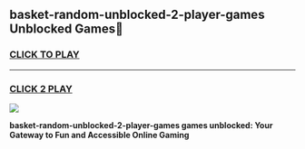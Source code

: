 
## basket-random-unblocked-2-player-games Unblocked Games👋
<h3>
<a href="https://news.freeplayer.one?title=basket-random-unblocked-2-player-games&ref=16F">CLICK TO PLAY</a></h3>
<hr>

<h3>
<a href="https://news.freeplayer.one?title=basket-random-unblocked-2-player-games&ref=16F">CLICK 2 PLAY</a>
  
</h3>

<a href="https://news.freeplayer.one?title=basket-random-unblocked-2-player-games&ref=16F/"><img src="https://clearcache.store/games.png"></a>


**basket-random-unblocked-2-player-games games unblocked: Your Gateway to Fun and Accessible Online Gaming**
